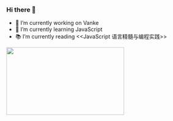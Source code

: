 ### Hi there 👋

- 🔭 I’m currently working on Vanke
- 🌱 I’m currently learning JavaScript
- 📚 I’m currently reading <<JavaScript 语言精髓与编程实践>>

<img src='https://pbs.twimg.com/media/El0Uf1PU4AEBLF_?format=jpg&name=large' width='308' height='178'></img>
<!--
**Yill625/Yill625** is a ✨ _special_ ✨ repository because its `README.md` (this file) appears on your GitHub profile.
Here are some ideas to get you started:
- 🔭 I’m currently working on Vanke
- 🌱 I’m currently learning JavaScript
- 👯 I’m looking to collaborate on ...
- 🤔 I’m looking for help with ...
- 💬 Ask me about ...
- 📫 How to reach me: ...
- 😄 Pronouns: ...
- ⚡ Fun fact: ...
-->
